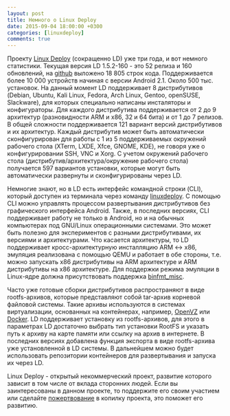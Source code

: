 ```yaml
---
layout: post
title: Немного о Linux Deploy
date: 2015-09-04 18:00:00 +0300
categories: [linuxdeploy]
comments: true
---
```


Проекту [Linux Deploy](/blog/2012/08/21/linuxdeploy-release/) (сокращенно LD) уже три года, и вот немного статистики. Текущая версия LD 1.5.2-160 - это 52 релиза и 160 обновлений, на [github](https://github.com/meefik/linuxdeploy) выложено 18 805 строк кода. Поддерживается более 10 000 устройств начиная с версии Android 2.1. Около 500 тыс. установок. На данный момент LD поддерживает 8 дистрибутивов (Debian, Ubuntu, Kali Linux, Fedora, Arch Linux, Gentoo, openSUSE, Slackware), для которых специально написаны инсталяторы и конфигураторы. Для каждого дистрибутива поддерживается от 2 до 9 архитектур (разновидности ARM и x86, 32 и 64 бита) и от 1 до 7 релизов. В общей сложности поддерживается 121 вариант версий дистрибутивов и их архитектур. Каждый дистрибутив может быть автоматически сконфигурирован для работы с 1 из 5 поддерживаемых окружений рабочего стола (XTerm, LXDE, Xfce, GNOME, KDE), не говоря уже о конфигурировании SSH, VNC и Xorg. С учетом окружений рабочего стола (дистрибутив/архитектура/окружение рабочего стола) получается 597 вариантов установки, которые могут быть автоматически развернуты и сконфигурированы через LD.

<!--more-->

Немногие знают, но в LD есть интерфейс командной строки (CLI), который доступен из терминала через команду [linuxdeploy](/blog/2015/02/07/linuxdeploy-shell/). С помощью CLI можно управлять процессом развертывания дистрибутивов без графического интерфейса Android. Также, в последних версиях, CLI поддерживает работу не только в Android, но и на обычных компьютерах под GNU/Linux операционными системами. Это может быть полезно для экспериментов с разными дистрибутивами, их версиями и архитектурами. Что касается архитектуры, то LD поддерживает кросс-архитектурную инсталляцию ARM <-> x86, эмуляция реализована с помощью QEMU и работает в обе стороны, т.е. можно запускать x86 дистрибутивы на ARM архитектуре и ARM дистрибутивы на x86 арxитектуре. Для поддержки режима эмуляции в Linux-ядре должна присутствовать поддержка [binfmt_misc](https://en.wikipedia.org/wiki/Binfmt_misc).

Часто уже готовые сборки дистрибутивов распространяют в виде rootfs-архивов, которые представляют собой tar-архив корневой файловой системы. Такие архивы используются в системах виртуализации, основанных на контейнерах, например, [OpenVZ](https://ru.wikipedia.org/wiki/OpenVZ) или [Docker](https://ru.wikipedia.org/wiki/Docker). LD поддерживает установку из rootfs-архивов, для этого в параметрах LD достаточно выбрать тип установки RootFS и указать путь к архиву на карте памяти или ссылку на архив в интернете. В последних версиях добавлена функция экспорта в виде rootfs-архива уже установленной в LD системы. В дальнейшем можно будет использовать репозитории контейнеров для развертывания и запуска их через LD.

Linux Deploy - открытый некоммерческий проект, развитие которого зависит в том числе от вклада сторонних людей. Если вы заинтересованы в данном проекте, то поддержите его своим участием или сделайте [пожертвование](/donate/) в копилку проекта, это поможет его развитию.
